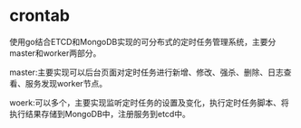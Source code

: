 # crontab
使用go结合ETCD和MongoDB实现的可分布式的定时任务管理系统，主要分master和worker两部分。

master:主要实现可以后台页面对定时任务进行新增、修改、强杀、删除、日志查看、服务发现worker节点。

woerk:可以多个，主要实现监听定时任务的设置及变化，执行定时任务脚本、将执行结果存储到MongoDB中，注册服务到etcd中。
